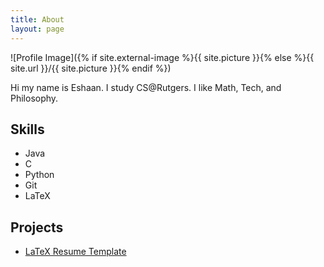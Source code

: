 ```yaml
---
title: About
layout: page
---
```

![Profile Image]({% if site.external-image %}{{ site.picture }}{% else %}{{ site.url }}/{{ site.picture }}{% endif %})
<p>Hi my name is Eshaan. I study CS@Rutgers. I like Math, Tech, and Philosophy.</p>
<!-- <p>Lorem Lorem ipsum dolor sit amet, consectetur adipisicing elit, sed do eiusmod
tempor incididunt ut labore et dolore magna aliqua. Ut enim ad minim veniam,
quis nostrud exercitation ullamco laboris nisi ut aliquip ex ea commodo
consequat. Duis aute irure dolor in reprehenderit in voluptate velit esse
cillum dolore eu fugiat nulla pariatur. Excepteur sint occaecat cupidatat non
proident, sunt in culpa qui officia deserunt mollit anim id est laborum.</p>
<p>Lorem ipsum dolor sit amet, consectetur adipisicing elit, sed do eiusmod
tempor incididunt ut labore et dolore magna aliqua. Ut enim ad minim veniam,
quis nostrud exercitation ullamco laboris nisi ut aliquip ex ea commodo
consequat. Duis aute irure dolor in reprehenderit in voluptate velit esse
cillum dolore eu fugiat nulla pariatur. Excepteur sint occaecat cupidatat non
proident, sunt in culpa qui officia deserunt mollit anim id est laborum.</p> -->

<h2>Skills</h2>

<ul class="skill-list">
	<li>Java</l1>
	<li>C</l1>
	<li>Python</l1>
	<li>Git</l1>
	<li>LaTeX</l1>
	<!-- <li>HTML - Jade - Haml - Erb</li>
	<li>Responsive (Mobile First)</li>
	<li>CSS (Stylus, Sass, Less)</li>
	<li>Css Frameworks (Bootstrap, Foundation)</li>
	<li>Javascript (Design Patterns, Testes)</li>
	<li>NodeJS</li>
	<li>AngularJS - ReactJS</li>
	<li>Grunt - Gulp - Yeoman</li>
	<li>Git</li>
	<li>PHP</li>
	<li>Python</li>
	<li>MySQL - MongoDB</li>
	<li>Scrum and Kanban</li>
	<li>TDD e Continuous Integration</li> -->
</ul>

<h2>Projects</h2>

<ul>
	<li><a href="https://github.com/">LaTeX Resume Template</a></li>
	<!-- <li><a href="https://github.com/">Ipsum Dolor</a></li>
	<li><a href="https://github.com/">Dolor Lorem</a></li> -->
</ul>
